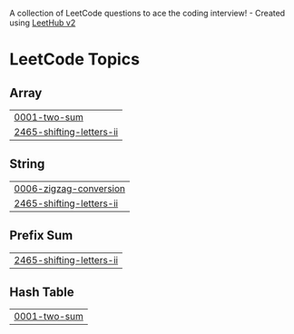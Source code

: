 A collection of LeetCode questions to ace the coding interview! - Created using [LeetHub v2](https://github.com/arunbhardwaj/LeetHub-2.0)
<!---LeetCode Topics Start-->
# LeetCode Topics
## Array
|  |
| ------- |
| [0001-two-sum](https://github.com/RishabhPrabhu5/LeetCode/tree/master/0001-two-sum) |
| [2465-shifting-letters-ii](https://github.com/RishabhPrabhu5/LeetCode/tree/master/2465-shifting-letters-ii) |
## String
|  |
| ------- |
| [0006-zigzag-conversion](https://github.com/RishabhPrabhu5/LeetCode/tree/master/0006-zigzag-conversion) |
| [2465-shifting-letters-ii](https://github.com/RishabhPrabhu5/LeetCode/tree/master/2465-shifting-letters-ii) |
## Prefix Sum
|  |
| ------- |
| [2465-shifting-letters-ii](https://github.com/RishabhPrabhu5/LeetCode/tree/master/2465-shifting-letters-ii) |
## Hash Table
|  |
| ------- |
| [0001-two-sum](https://github.com/RishabhPrabhu5/LeetCode/tree/master/0001-two-sum) |
<!---LeetCode Topics End-->